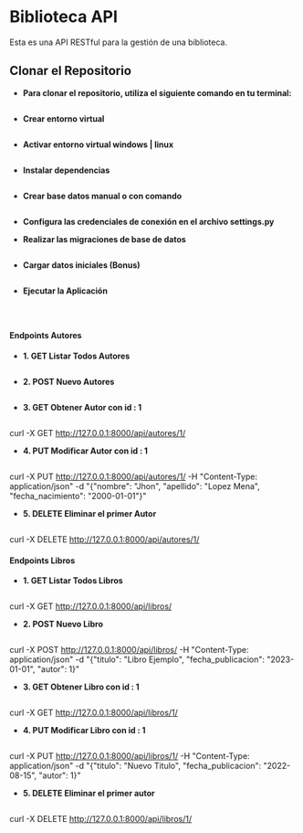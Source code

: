 # Biblioteca API
Esta es una API RESTful para la gestión de una biblioteca.

## Clonar el Repositorio
- **Para clonar el repositorio, utiliza el siguiente comando en tu terminal:**
    ```git clone https://github.com/usuario/repo.git

- **Crear entorno virtual**
    ```python -m venv env

- **Activar entorno virtual windows | linux**
    ```.\env\Scripts\activate  |  source env/bin/activate

- **Instalar dependencias**
    ```pip install -r requirements.txt

- **Crear base datos manual o con comando**
    ```CREATE DATABASE biblioteca_db;

- **Configura las credenciales de conexión en el archivo settings.py**


- **Realizar las migraciones de base de datos**
    ```python manage.py migrate

- **Cargar datos iniciales (Bonus)**
    ```python manage.py loaddata datos_iniciales.json


- **Ejecutar la Aplicación**
    ```python manage.py runserver




#### Endpoints Autores
- **1. GET Listar Todos Autores**
  ```bash curl -X GET http://127.0.0.1:8000/api/autores/


- **2. POST Nuevo Autores**
  ```bash cmd curl -X POST http://127.0.0.1:8000/api/autores/ -H "Content-Type: application/json" -d "{\"nombre\": \"Joaquin\", \"apellido\": \"Morales Arechiga\", \"fecha_nacimiento\": \"2007-03-06\"}"


- **3. GET Obtener Autor con id : 1**
  ```bash cmd
curl -X GET http://127.0.0.1:8000/api/autores/1/


- **4. PUT Modificar Autor con id : 1**
  ```bash cmd
curl -X PUT http://127.0.0.1:8000/api/autores/1/ -H "Content-Type: application/json" -d "{\"nombre\": \"Jhon\", \"apellido\": \"Lopez Mena\", \"fecha_nacimiento\": \"2000-01-01\"}"


- **5. DELETE Eliminar el primer Autor**
  ```bash cmd
curl -X DELETE http://127.0.0.1:8000/api/autores/1/

#### Endpoints Libros

- **1. GET Listar Todos Libros**
  ```bash cmd
curl -X GET http://127.0.0.1:8000/api/libros/


- **2. POST Nuevo Libro**
  ```bash cmd
curl -X POST http://127.0.0.1:8000/api/libros/ -H "Content-Type: application/json" -d "{\"titulo\": \"Libro Ejemplo\", \"fecha_publicacion\": \"2023-01-01\", \"autor\": 1}"


- **3. GET Obtener Libro con id : 1**
  ```bash cmd
curl -X GET http://127.0.0.1:8000/api/libros/1/


- **4. PUT Modificar Libro con id : 1**
  ```bash cmd
curl -X PUT http://127.0.0.1:8000/api/libros/1/ -H "Content-Type: application/json" -d "{\"titulo\": \"Nuevo Titulo\", \"fecha_publicacion\": \"2022-08-15\", \"autor\": 1}"



- **5. DELETE Eliminar el primer autor**
  ```bash cmd
curl -X DELETE http://127.0.0.1:8000/api/libros/1/


